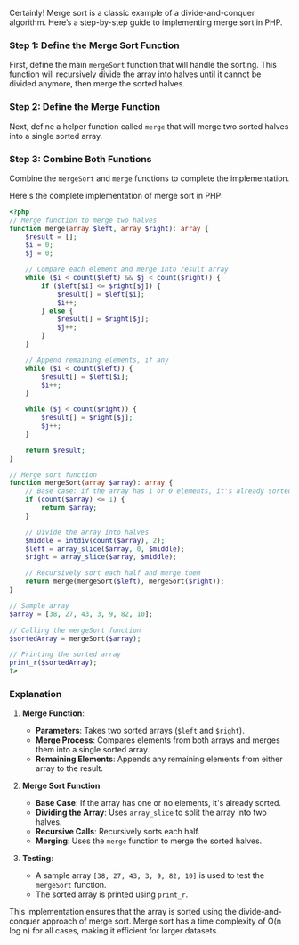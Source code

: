 Certainly! Merge sort is a classic example of a divide-and-conquer algorithm. Here’s a step-by-step guide to implementing merge sort in PHP.

### Step 1: Define the Merge Sort Function

First, define the main `mergeSort` function that will handle the sorting. This function will recursively divide the array into halves until it cannot be divided anymore, then merge the sorted halves.

### Step 2: Define the Merge Function

Next, define a helper function called `merge` that will merge two sorted halves into a single sorted array.

### Step 3: Combine Both Functions

Combine the `mergeSort` and `merge` functions to complete the implementation.

Here's the complete implementation of merge sort in PHP:

```php
<?php
// Merge function to merge two halves
function merge(array $left, array $right): array {
    $result = [];
    $i = 0;
    $j = 0;

    // Compare each element and merge into result array
    while ($i < count($left) && $j < count($right)) {
        if ($left[$i] <= $right[$j]) {
            $result[] = $left[$i];
            $i++;
        } else {
            $result[] = $right[$j];
            $j++;
        }
    }

    // Append remaining elements, if any
    while ($i < count($left)) {
        $result[] = $left[$i];
        $i++;
    }

    while ($j < count($right)) {
        $result[] = $right[$j];
        $j++;
    }

    return $result;
}

// Merge sort function
function mergeSort(array $array): array {
    // Base case: if the array has 1 or 0 elements, it's already sorted
    if (count($array) <= 1) {
        return $array;
    }

    // Divide the array into halves
    $middle = intdiv(count($array), 2);
    $left = array_slice($array, 0, $middle);
    $right = array_slice($array, $middle);

    // Recursively sort each half and merge them
    return merge(mergeSort($left), mergeSort($right));
}

// Sample array
$array = [38, 27, 43, 3, 9, 82, 10];

// Calling the mergeSort function
$sortedArray = mergeSort($array);

// Printing the sorted array
print_r($sortedArray);
?>
```

### Explanation

1. **Merge Function**:

   - **Parameters**: Takes two sorted arrays (`$left` and `$right`).
   - **Merge Process**: Compares elements from both arrays and merges them into a single sorted array.
   - **Remaining Elements**: Appends any remaining elements from either array to the result.

2. **Merge Sort Function**:

   - **Base Case**: If the array has one or no elements, it's already sorted.
   - **Dividing the Array**: Uses `array_slice` to split the array into two halves.
   - **Recursive Calls**: Recursively sorts each half.
   - **Merging**: Uses the `merge` function to merge the sorted halves.

3. **Testing**:
   - A sample array `[38, 27, 43, 3, 9, 82, 10]` is used to test the `mergeSort` function.
   - The sorted array is printed using `print_r`.

This implementation ensures that the array is sorted using the divide-and-conquer approach of merge sort. Merge sort has a time complexity of O(n log n) for all cases, making it efficient for larger datasets.
